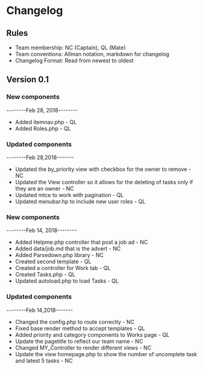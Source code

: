 # Changelog

## Rules

* Team membership:  NC (Captain), QL (Mate)
* Team conventions: Allman notation, markdown for changelog  
* Changelog Format: Read from newest to oldest

## Version 0.1
### New components
--------Feb 28, 2018--------
* Added itemnav.php - QL
* Added Roles.php - QL

### Updated components
--------Feb 28,2018-------
* Updated the by_priority view with checkbox for the owner to remove - NC
* Updated the View controller so it allows for the deleting of tasks only if they are an owner - NC
* Updated mtce to work with pagination - QL
* Updated menubar.hp to include new user roles - QL

### New components
--------Feb 14, 2018--------
* Added Helpme.php controller that post a job ad - NC
* Added data/job.md that is the advert - NC
* Added Parsedown.php library - NC
* Created second template - QL
* Created a controller for Work tab - QL
* Created Tasks.php - QL
* Updated autoload.php to load Tasks - QL

### Updated components
--------Feb 14,2018-------
* Changed the config.php to route correctly - NC
* Fixed base render method to accept templates - QL
* Added priority and category components to Works page - QL
* Update the pagetitle to reflect our team name - NC
* Changed MY_Controller to render different views - NC
* Update the view homepage.php to show the number of uncomplete task and latest 5 tasks - NC
